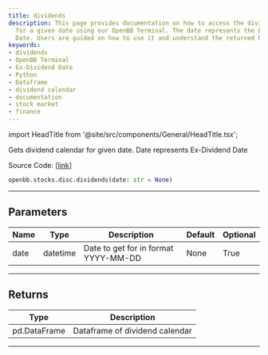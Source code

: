 ```yaml
---
title: dividends
description: This page provides documentation on how to access the dividend calendar
  for a given date using our OpenBB Terminal. The date represents the Ex-Dividend
  Date. Users are guided on how to use it and understand the returned DataFrame.
keywords:
- dividends
- OpenBB Terminal
- Ex-Dividend Date
- Python
- Dataframe
- dividend calendar
- documentation
- stock market
- finance
---
```


import HeadTitle from '@site/src/components/General/HeadTitle.tsx';

<HeadTitle title="stocks.disc.dividends - Reference | OpenBB SDK Docs" />

Gets dividend calendar for given date.  Date represents Ex-Dividend Date

Source Code: [[link](https://github.com/OpenBB-finance/OpenBBTerminal/tree/main/openbb_terminal/stocks/discovery/nasdaq_model.py#L52)]

```python
openbb.stocks.disc.dividends(date: str = None)
```

---

## Parameters

| Name | Type | Description | Default | Optional |
| ---- | ---- | ----------- | ------- | -------- |
| date | datetime | Date to get for in format YYYY-MM-DD | None | True |


---

## Returns

| Type | Description |
| ---- | ----------- |
| pd.DataFrame | Dataframe of dividend calendar |
---
